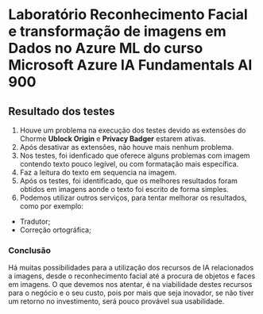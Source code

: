 # Laboratório Reconhecimento Facial e transformação de imagens em Dados no Azure ML do curso Microsoft Azure IA Fundamentals AI 900

## Resultado dos testes 

1. Houve um problema na execução dos testes devido as extensões do Chorme **Ublock Origin** e **Privacy Badger** estarem ativas.
2. Após desativar as extensões, não houve mais nenhum problema.
3. Nos testes, foi idenficado que oferece alguns problemas com imagem contendo texto pouco legível, ou com formatação mais específica. 
4. Faz a leitura do texto em sequencia na imagem.
5. Após os testes, foi identificado, que os melhores resultados foram obtidos em imagens aonde o texto foi escrito de forma simples.
6. Podemos utilizar outros serviços, para tentar melhorar os resultados,  como por exemplo:
* Tradutor; 
* Correção ortográfica;

### Conclusão

Há muitas possibilidades para a utilização dos recursos de IA relacionados a imagens, desde o reconhecimento facial até a procura de objetos e faces em imagens. O que devemos nos atentar, é na viabilidade destes recursos para o negócio e o seu custo, pois por mais que seja inovador, se não tiver um retorno no investimento, será pouco provável sua usabilidade.
